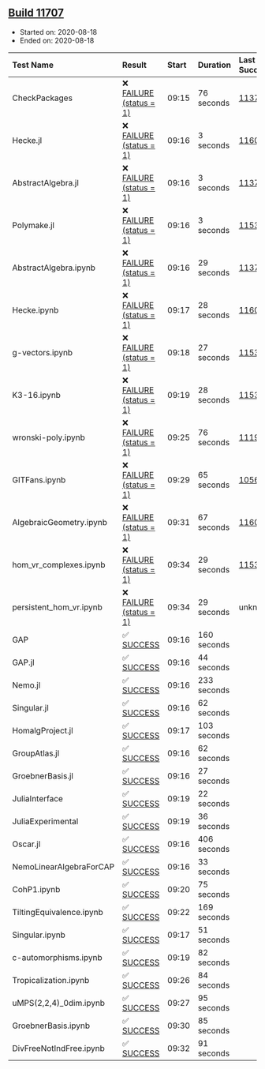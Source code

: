 ## [Build 11707](https://oscarci.mathematik.uni-kl.de/job/oscar/11707/)

* Started on: 2020-08-18
* Ended on: 2020-08-18

| Test Name    | Result | Start | Duration | Last Success | First Failure |
|:-------------|:-------|:------|:---------|:-------------|:--------------|
| CheckPackages | ❌ [FAILURE (status = 1)](https://oscarci.mathematik.uni-kl.de/job/oscar/11707/artifact/logs/build-11707/CheckPackages.log) | 09:15 | 76 seconds | [11376](https://oscarci.mathematik.uni-kl.de/job/oscar/11376/) | [11377](https://oscarci.mathematik.uni-kl.de/job/oscar/11377/) |
| Hecke.jl | ❌ [FAILURE (status = 1)](https://oscarci.mathematik.uni-kl.de/job/oscar/11707/artifact/logs/build-11707/Hecke.jl.log) | 09:16 | 3 seconds | [11602](https://oscarci.mathematik.uni-kl.de/job/oscar/11602/) | [11603](https://oscarci.mathematik.uni-kl.de/job/oscar/11603/) |
| AbstractAlgebra.jl | ❌ [FAILURE (status = 1)](https://oscarci.mathematik.uni-kl.de/job/oscar/11707/artifact/logs/build-11707/AbstractAlgebra.jl.log) | 09:16 | 3 seconds | [11376](https://oscarci.mathematik.uni-kl.de/job/oscar/11376/) | [11377](https://oscarci.mathematik.uni-kl.de/job/oscar/11377/) |
| Polymake.jl | ❌ [FAILURE (status = 1)](https://oscarci.mathematik.uni-kl.de/job/oscar/11707/artifact/logs/build-11707/Polymake.jl.log) | 09:16 | 3 seconds | [11532](https://oscarci.mathematik.uni-kl.de/job/oscar/11532/) | [11533](https://oscarci.mathematik.uni-kl.de/job/oscar/11533/) |
| AbstractAlgebra.ipynb | ❌ [FAILURE (status = 1)](https://oscarci.mathematik.uni-kl.de/job/oscar/11707/artifact/logs/build-11707/AbstractAlgebra.ipynb.log) | 09:16 | 29 seconds | [11376](https://oscarci.mathematik.uni-kl.de/job/oscar/11376/) | [11377](https://oscarci.mathematik.uni-kl.de/job/oscar/11377/) |
| Hecke.ipynb | ❌ [FAILURE (status = 1)](https://oscarci.mathematik.uni-kl.de/job/oscar/11707/artifact/logs/build-11707/Hecke.ipynb.log) | 09:17 | 28 seconds | [11602](https://oscarci.mathematik.uni-kl.de/job/oscar/11602/) | [11603](https://oscarci.mathematik.uni-kl.de/job/oscar/11603/) |
| g-vectors.ipynb | ❌ [FAILURE (status = 1)](https://oscarci.mathematik.uni-kl.de/job/oscar/11707/artifact/logs/build-11707/g-vectors.ipynb.log) | 09:18 | 27 seconds | [11532](https://oscarci.mathematik.uni-kl.de/job/oscar/11532/) | [11533](https://oscarci.mathematik.uni-kl.de/job/oscar/11533/) |
| K3-16.ipynb | ❌ [FAILURE (status = 1)](https://oscarci.mathematik.uni-kl.de/job/oscar/11707/artifact/logs/build-11707/K3-16.ipynb.log) | 09:19 | 28 seconds | [11532](https://oscarci.mathematik.uni-kl.de/job/oscar/11532/) | [11533](https://oscarci.mathematik.uni-kl.de/job/oscar/11533/) |
| wronski-poly.ipynb | ❌ [FAILURE (status = 1)](https://oscarci.mathematik.uni-kl.de/job/oscar/11707/artifact/logs/build-11707/wronski-poly.ipynb.log) | 09:25 | 76 seconds | [11192](https://oscarci.mathematik.uni-kl.de/job/oscar/11192/) | [11193](https://oscarci.mathematik.uni-kl.de/job/oscar/11193/) |
| GITFans.ipynb | ❌ [FAILURE (status = 1)](https://oscarci.mathematik.uni-kl.de/job/oscar/11707/artifact/logs/build-11707/GITFans.ipynb.log) | 09:29 | 65 seconds | [10566](https://oscarci.mathematik.uni-kl.de/job/oscar/10566/) | [10567](https://oscarci.mathematik.uni-kl.de/job/oscar/10567/) |
| AlgebraicGeometry.ipynb | ❌ [FAILURE (status = 1)](https://oscarci.mathematik.uni-kl.de/job/oscar/11707/artifact/logs/build-11707/AlgebraicGeometry.ipynb.log) | 09:31 | 67 seconds | [11602](https://oscarci.mathematik.uni-kl.de/job/oscar/11602/) | [11603](https://oscarci.mathematik.uni-kl.de/job/oscar/11603/) |
| hom_vr_complexes.ipynb | ❌ [FAILURE (status = 1)](https://oscarci.mathematik.uni-kl.de/job/oscar/11707/artifact/logs/build-11707/hom_vr_complexes.ipynb.log) | 09:34 | 29 seconds | [11532](https://oscarci.mathematik.uni-kl.de/job/oscar/11532/) | [11533](https://oscarci.mathematik.uni-kl.de/job/oscar/11533/) |
| persistent_hom_vr.ipynb | ❌ [FAILURE (status = 1)](https://oscarci.mathematik.uni-kl.de/job/oscar/11707/artifact/logs/build-11707/persistent_hom_vr.ipynb.log) | 09:34 | 29 seconds | unknown | unknown |
| GAP | ✅ [SUCCESS](https://oscarci.mathematik.uni-kl.de/job/oscar/11707/artifact/logs/build-11707/GAP.log) | 09:16 | 160 seconds |  |  |
| GAP.jl | ✅ [SUCCESS](https://oscarci.mathematik.uni-kl.de/job/oscar/11707/artifact/logs/build-11707/GAP.jl.log) | 09:16 | 44 seconds |  |  |
| Nemo.jl | ✅ [SUCCESS](https://oscarci.mathematik.uni-kl.de/job/oscar/11707/artifact/logs/build-11707/Nemo.jl.log) | 09:16 | 233 seconds |  |  |
| Singular.jl | ✅ [SUCCESS](https://oscarci.mathematik.uni-kl.de/job/oscar/11707/artifact/logs/build-11707/Singular.jl.log) | 09:16 | 62 seconds |  |  |
| HomalgProject.jl | ✅ [SUCCESS](https://oscarci.mathematik.uni-kl.de/job/oscar/11707/artifact/logs/build-11707/HomalgProject.jl.log) | 09:17 | 103 seconds |  |  |
| GroupAtlas.jl | ✅ [SUCCESS](https://oscarci.mathematik.uni-kl.de/job/oscar/11707/artifact/logs/build-11707/GroupAtlas.jl.log) | 09:16 | 62 seconds |  |  |
| GroebnerBasis.jl | ✅ [SUCCESS](https://oscarci.mathematik.uni-kl.de/job/oscar/11707/artifact/logs/build-11707/GroebnerBasis.jl.log) | 09:16 | 27 seconds |  |  |
| JuliaInterface | ✅ [SUCCESS](https://oscarci.mathematik.uni-kl.de/job/oscar/11707/artifact/logs/build-11707/JuliaInterface.log) | 09:19 | 22 seconds |  |  |
| JuliaExperimental | ✅ [SUCCESS](https://oscarci.mathematik.uni-kl.de/job/oscar/11707/artifact/logs/build-11707/JuliaExperimental.log) | 09:19 | 36 seconds |  |  |
| Oscar.jl | ✅ [SUCCESS](https://oscarci.mathematik.uni-kl.de/job/oscar/11707/artifact/logs/build-11707/Oscar.jl.log) | 09:16 | 406 seconds |  |  |
| NemoLinearAlgebraForCAP | ✅ [SUCCESS](https://oscarci.mathematik.uni-kl.de/job/oscar/11707/artifact/logs/build-11707/NemoLinearAlgebraForCAP.log) | 09:16 | 33 seconds |  |  |
| CohP1.ipynb | ✅ [SUCCESS](https://oscarci.mathematik.uni-kl.de/job/oscar/11707/artifact/logs/build-11707/CohP1.ipynb.log) | 09:20 | 75 seconds |  |  |
| TiltingEquivalence.ipynb | ✅ [SUCCESS](https://oscarci.mathematik.uni-kl.de/job/oscar/11707/artifact/logs/build-11707/TiltingEquivalence.ipynb.log) | 09:22 | 169 seconds |  |  |
| Singular.ipynb | ✅ [SUCCESS](https://oscarci.mathematik.uni-kl.de/job/oscar/11707/artifact/logs/build-11707/Singular.ipynb.log) | 09:17 | 51 seconds |  |  |
| c-automorphisms.ipynb | ✅ [SUCCESS](https://oscarci.mathematik.uni-kl.de/job/oscar/11707/artifact/logs/build-11707/c-automorphisms.ipynb.log) | 09:19 | 82 seconds |  |  |
| Tropicalization.ipynb | ✅ [SUCCESS](https://oscarci.mathematik.uni-kl.de/job/oscar/11707/artifact/logs/build-11707/Tropicalization.ipynb.log) | 09:26 | 84 seconds |  |  |
| uMPS(2,2,4)_0dim.ipynb | ✅ [SUCCESS](https://oscarci.mathematik.uni-kl.de/job/oscar/11707/artifact/logs/build-11707/uMPS-2-2-4-_0dim.ipynb.log) | 09:27 | 95 seconds |  |  |
| GroebnerBasis.ipynb | ✅ [SUCCESS](https://oscarci.mathematik.uni-kl.de/job/oscar/11707/artifact/logs/build-11707/GroebnerBasis.ipynb.log) | 09:30 | 85 seconds |  |  |
| DivFreeNotIndFree.ipynb | ✅ [SUCCESS](https://oscarci.mathematik.uni-kl.de/job/oscar/11707/artifact/logs/build-11707/DivFreeNotIndFree.ipynb.log) | 09:32 | 91 seconds |  |  |
